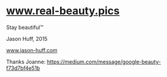 www.real-beauty.pics
=========
Stay beautiful™

Jason Huff,
2015

www.jason-huff.com

Thanks Joanne:
https://medium.com/message/google-beauty-f73d7bf4e51b
